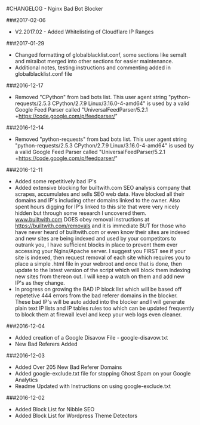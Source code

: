 #CHANGELOG - Nginx Bad Bot Blocker

###2017-02-06
- V2.2017.02 - Added Whitelisting of Cloudflare IP Ranges

###2017-01-29
- Changed formatting of globalblacklist.conf, some sections like semalt and miraibot merged into other sections for easier maintenance.
- Additional notes, testing instructions and commenting added in globalblacklist.conf file

###2016-12-17
- Removed "CPython" from bad bots list. This user agent string "python-requests/2.5.3 CPython/2.7.9 Linux/3.16.0-4-amd64" is used by a valid Google Feed Parser called "UniversalFeedParser/5.2.1 +https://code.google.com/p/feedparser/"

###2016-12-14
- Removed "python-requests" from bad bots list. This user agent string "python-requests/2.5.3 CPython/2.7.9 Linux/3.16.0-4-amd64" is used by a valid Google Feed Parser called "UniversalFeedParser/5.2.1 +https://code.google.com/p/feedparser/"

###2016-12-11
- Added some repetitively bad IP's
- Added extensive blocking for builtwith.com SEO analysis company that scrapes, accumulates and sells SEO web data. Have blocked all their domains and IP's including other domains linked to the owner. Also spent hours digging for IP's linked to this site that were very nicely hidden but through some research I uncovered them. www.builtwith.com DOES obey removal instructions at https://builtwith.com/removals and it is immediate BUT for those who have never heard of builtwith.com or even know their sites are indexed and new sites are being indexed and used by your competitors to outrank you, I have sufficient blocks in place to prevent them ever accessing your Nginx/Apache server. I suggest you FIRST see if your site is indexed, then request removal of each site which requires you to place a simple .html file in your webroot and once that is done, then update to the latest version of the script which will block them indexing new sites from thereon out. I will keep a watch on them and add new IP's as they change.
- In progress on growing the BAD IP block list which will be based off repetetive 444 errors from the bad referer domains in the blocker. These bad IP's will be auto added into the blocker and I will generate plain text IP lists and IP tables rules too which can be updated frequently to block them at firewall level and keep your web logs even cleaner.

###2016-12-04
- Added creation of a Google Disavow File - google-disavow.txt
- New Bad Referers Added

###2016-12-03
- Added Over 205 New Bad Referer Domains
- Added google-exclude.txt file for stopping Ghost Spam on your Google Analytics
- Readme Updated with Instructions on using google-exclude.txt

###2016-12-02 	
- Added Block List for Nibble SEO
- Added Block List for Wordpress Theme Detectors

